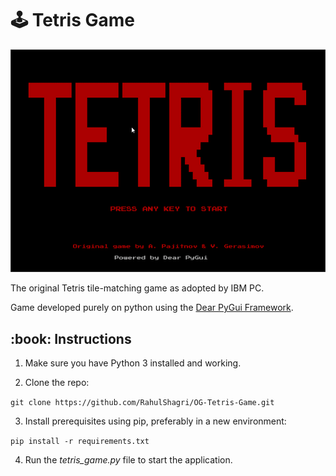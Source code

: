 # :joystick: Tetris Game

![A demonstration of the snake game](resources/demo.gif)

The original Tetris tile-matching game as adopted by IBM PC.

Game developed purely on python using the [Dear PyGui Framework](https://github.com/hoffstadt/DearPyGui).

<h2>:book: Instructions</h2>

1. Make sure you have Python 3 installed and working. 
   
2. Clone the repo:

```git clone https://github.com/RahulShagri/OG-Tetris-Game.git```

3. Install prerequisites using pip, preferably in a new environment:

```pip install -r requirements.txt``` 

4. Run the <i>tetris_game.py</i> file to start the application.
